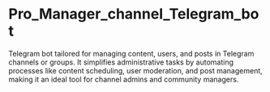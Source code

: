 # Pro_Manager_channel_Telegram_bot

Telegram bot tailored for managing content, users, and posts in Telegram channels or groups. It simplifies administrative tasks by automating processes like content scheduling, user moderation, and post management, making it an ideal tool for channel admins and community managers.
 
